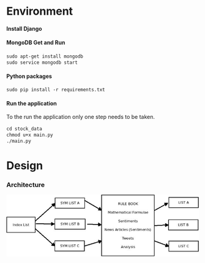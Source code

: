 # Environment

#### Install Django

#### MongoDB Get and Run
```
sudo apt-get install mongodb
sudo service mongodb start
```

#### Python packages

```
sudo pip install -r requirements.txt
```

#### Run the application
To the run the application only one step needs to be taken.
```
cd stock_data
chmod u+x main.py
./main.py
```

# Design

### Architecture

![Alt text](/readme_files/Diagram1.jpeg?raw=true "Basic Architecture")
